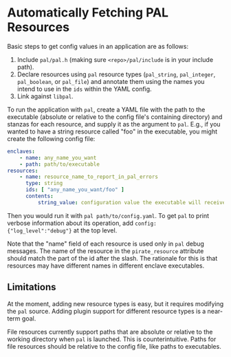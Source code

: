 Automatically Fetching PAL Resources
====================================

Basic steps to get config values in an application are as follows:

1. Include `pal/pal.h` (making sure `<repo>/pal/include` is in your include
   path).
2. Declare resources using `pal` resource types (`pal_string`, `pal_integer`,
   `pal_boolean`, or `pal_file`) and annotate them using the names you intend
   to use in the `ids` within the YAML config.
4. Link against `libpal`.

To run the application with `pal`, create a YAML file with the path to the
executable (absolute or relative to the config file's containing directory)
and stanzas for each resource, and supply it as the argument to `pal`. E.g.,
if you wanted to have a string resource called "foo" in the executable, you
might create the following config file:

```yaml
enclaves:
    - name: any_name_you_want
    - path: path/to/executable
resources:
    - name: resource_name_to_report_in_pal_errors
      type: string
      ids: [ "any_name_you_want/foo" ]
      contents:
          string_value: configuration value the executable will receive
```

Then you would run it with `pal path/to/config.yaml`. To get `pal` to print
verbose information about its operation, add `config: {"log_level":"debug"}`
at the top level.

Note that the "name" field of each resource is used only in `pal` debug
messages. The name of the resource in the `pirate_resource` attribute should
match the part of the id after the slash. The rationale for this is that
resources may have different names in different enclave executables.

Limitations
-----------

At the moment, adding new resource types is easy, but it requires modifying
the `pal` source. Adding plugin support for different resource types is a
near-term goal.

File resources currently support paths that are absolute or relative to the
working directory when `pal` is launched. This is counterintuitive. Paths
for file resources should be relative to the config file, like paths to
executables.
